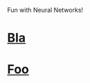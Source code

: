 Fun with Neural Networks!

# [Bla](projects/project_1/readme.md)

# [Foo](projects/project_2/readme.md)

